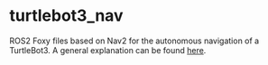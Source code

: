 # turtlebot3_nav
ROS2 Foxy files based on Nav2 for the autonomous navigation of a TurtleBot3. A general explanation can be found [here](https://docs.google.com/presentation/d/1zJwsvraVf6n9frHsToAVpbXLsRx7AXuvLmB6x-VApHg/edit#slide=id.p).

